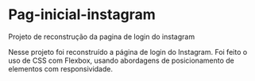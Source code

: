 # Pag-inicial-instagram
Projeto de reconstrução da pagina de login do instagram

Nesse projeto foi reconstruído a página de login do Instagram.  Foi feito o uso de CSS com Flexbox, usando abordagens de posicionamento de elementos com responsividade.
